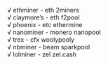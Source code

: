 √ ethminer - eth 2miners  
√ claymore’s - eth f2pool  
√ phoenix - etc ethermine  
√ nanominer - monero nanopool  
√ trex - cfx woolypooly  
√ nbminer - beam sparkpool  
√ lolminer - zel zel.cash  

